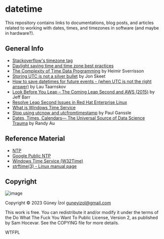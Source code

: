 # datetime

This repository contains links to documentations, blog posts, and articles related to working with dates, times, and timezones in software (and maybe in hardware?).

## General Info
- [Stackoverflow's timezone tag](https://stackoverflow.com/tags/timezone/info)
- [Daylight saving time and time zone best practices](https://stackoverflow.com/questions/2532729/daylight-saving-time-and-time-zone-best-practices/)
- [The Complexity of Time Data Programming](https://www.mojotech.com/blog/the-complexity-of-time-data-programming/) by Heimir Sverrisson
- [Storing UTC is not a silver bullet](https://codeblog.jonskeet.uk/2019/03/27/storing-utc-is-not-a-silver-bullet/) by Jon Skeet
- [How to save datetimes for future events - (when UTC is not the right answer)](http://www.creativedeletion.com/2015/03/19/persisting_future_datetimes.html) by Lau Taarnskov
- [Look Before You Leap – The Coming Leap Second and AWS (2015)](https://aws.amazon.com/blogs/aws/look-before-you-leap-the-coming-leap-second-and-aws/) by Jeff Barr
- [Resolve Leap Second Issues in Red Hat Enterprise Linux](https://access.redhat.com/articles/15145)
- [What is Windows Time Service](https://learn.microsoft.com/en-us/archive/blogs/w32time/what-is-windows-time-service)
- [Stop using utcnow and utcfromtimestamp](https://blog.ganssle.io/articles/2019/11/utcnow.html) by Paul Ganssle
- [Dates, Times, Calendars— The Universal Source of Data Science Trauma](https://counting.substack.com/p/dates-times-calendars-the-universal-source-of-data-science-trauma-92a887fdedd1) by Randy Au

## Reference Material
- [NTP](https://www.ntp.org/)
- [Google Public NTP](https://developers.google.com/time/)
- [Windows Time Service (W32Time)](https://learn.microsoft.com/en-us/windows-server/networking/windows-time-service/windows-time-service-top)
- [strftime(3) - Linux manual page](https://man7.org/linux/man-pages/man3/strftime.3.html)

## Copyright
![image](https://user-images.githubusercontent.com/56518500/224474708-8afc6faa-4674-4dc3-9eca-95bbc42bd10f.png)

Copyright © 2023 Güney İzol <guneyizol@gmail.com>

This work is free. You can redistribute it and/or modify it under the
terms of the Do What The Fuck You Want To Public License, Version 2,
as published by Sam Hocevar. See the COPYING file for more details.

<a href="http://www.wtfpl.net/"><img
       src="http://www.wtfpl.net/wp-content/uploads/2012/12/wtfpl-badge-4.png"
       width="80" height="15" alt="WTFPL" /></a>
